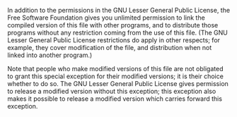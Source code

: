  In addition to the permissions in the GNU Lesser General Public License, the Free Software Foundation gives you unlimited permission to link the compiled version of this file with other programs, and to distribute those programs without any restriction coming from the use of this file. (The GNU Lesser General Public License restrictions do apply in other respects; for example, they cover modification of the file, and distribution when not linked into another program.)

 Note that people who make modified versions of this file are not obligated to grant this special exception for their modified versions; it is their choice whether to do so. The GNU Lesser General Public License gives permission to release a modified version without this exception; this exception also makes it possible to release a modified version which carries forward this exception.
